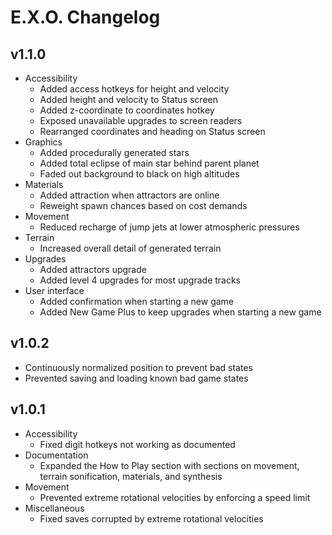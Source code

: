 # E.X.O. Changelog
## v1.1.0
- Accessibility
  - Added access hotkeys for height and velocity
  - Added height and velocity to Status screen
  - Added z-coordinate to coordinates hotkey
  - Exposed unavailable upgrades to screen readers
  - Rearranged coordinates and heading on Status screen
- Graphics
  - Added procedurally generated stars
  - Added total eclipse of main star behind parent planet
  - Faded out background to black on high altitudes
- Materials
  - Added attraction when attractors are online
  - Reweight spawn chances based on cost demands
- Movement
  - Reduced recharge of jump jets at lower atmospheric pressures
- Terrain
  - Increased overall detail of generated terrain
- Upgrades
  - Added attractors upgrade
  - Added level 4 upgrades for most upgrade tracks
- User interface
  - Added confirmation when starting a new game
  - Added New Game Plus to keep upgrades when starting a new game

## v1.0.2
- Continuously normalized position to prevent bad states
- Prevented saving and loading known bad game states

## v1.0.1
- Accessibility
  - Fixed digit hotkeys not working as documented
- Documentation
  - Expanded the How to Play section with sections on movement, terrain sonification, materials, and synthesis
- Movement
  - Prevented extreme rotational velocities by enforcing a speed limit
- Miscellaneous
  - Fixed saves corrupted by extreme rotational velocities
